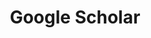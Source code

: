 ---
title: "Google Scholar"
types:
  - "base bibliométrique"
tags:
  - "bibliométrie"
thumbnail: 
---